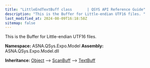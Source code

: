 ```yaml
---
title: "LittleEndTextBuff class       | QSYS API Reference Guide"
description: "This is the Buffer for Little-endian UTF16 files. "
last_modified_at: 2024-08-09T16:18:58Z
sitemap: false
---
```


This is the Buffer for Little-endian UTF16 files.

**Namespace:** ASNA.QSys.Expo.Model
**Assembly:** ASNA.QSys.Expo.Model.dll

**Inheritance:** [Object](https://docs.microsoft.com/en-us/dotnet/api/system.object) --> [ScanBuff](/reference/expo/qsys-expo-model/scan-buff.html) --> [TextBuff](/reference/expo/qsys-expo-model/text-buff.html)
<br>
<br>
